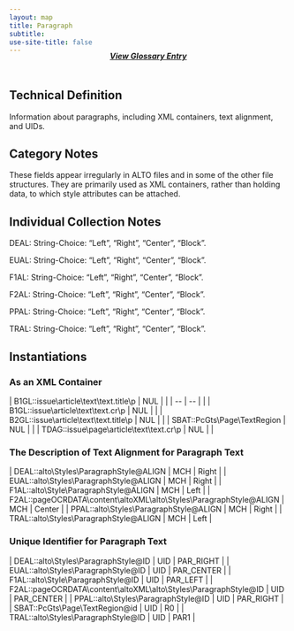 ```yaml
---
layout: map
title: Paragraph
subtitle:  
use-site-title: false
---
```


<h4 style="text-align:center;font-style:italic;margin-top:-20px;margin-bottom:50px;"><a href="../../glossary/paragraph">View Glossary Entry</a></h4>

## Technical Definition

Information about paragraphs, including XML containers, text alignment,
and UIDs.

## Category Notes

These fields appear irregularly in ALTO files and in some of the other
file structures. They are primarily used as XML containers, rather than
holding data, to which style attributes can be attached.

## Individual Collection Notes

DEAL: String-Choice: “Left”, “Right”, “Center”, “Block”.

EUAL: String-Choice: “Left”, “Right”, “Center”, “Block”.

F1AL: String-Choice: “Left”, “Right”, “Center”, “Block”.

F2AL: String-Choice: “Left”, “Right”, “Center”, “Block”.

PPAL: String-Choice: “Left”, “Right”, “Center”, “Block”.

TRAL: String-Choice: “Left”, “Right”, “Center”, “Block”.

## Instantiations

### As an XML Container  

| B1GL::issue\\article\\text\\text.title\\p  | NUL |  |
| -- | -- |  |
| B1GL::issue\\article\\text\\text.cr\\p  | NUL |  |
| B2GL::issue\\article\\text\\text.title\\p  | NUL |  |
| SBAT::PcGts\\Page\\TextRegion  | NUL |  |
| TDAG::issue\\page\\article\\text\\text.cr\\p | NUL |  |

### The Description of Text Alignment for Paragraph Text  

| DEAL::alto\\Styles\\ParagraphStyle@ALIGN  | MCH | Right  |
| EUAL::alto\\Styles\\ParagraphStyle@ALIGN  | MCH | Right  |
| F1AL::alto\\Style\\ParagraphStyle@ALIGN  | MCH | Left  |
| F2AL::pageOCRDATA\\content\\altoXML\\alto\\Styles\\ParagraphStyle@ALIGN | MCH | Center |
| PPAL::alto\\Styles\\ParagraphStyle@ALIGN  | MCH | Right  |
| TRAL::alto\\Styles\\ParagraphStyle@ALIGN  | MCH | Left  |

### Unique Identifier for Paragraph Text  

| DEAL::alto\\Styles\\ParagraphStyle@ID  | UID | PAR\_RIGHT  |
| EUAL::alto\\Styles\\ParagraphStyle@ID  | UID | PAR\_CENTER |
| F1AL::alto\\Style\\ParagraphStyle@ID  | UID | PAR\_LEFT  |
| F2AL::pageOCRDATA\\content\\altoXML\\alto\\Styles\\ParagraphStyle@ID | UID | PAR\_CENTER |
| PPAL::alto\\Styles\\ParagraphStyle@ID  | UID | PAR\_RIGHT  |
| SBAT::PcGts\\Page\\TextRegion@id  | UID | R0  |
| TRAL::alto\\Styles\\ParagraphStyle@ID  | UID | PAR1  |
